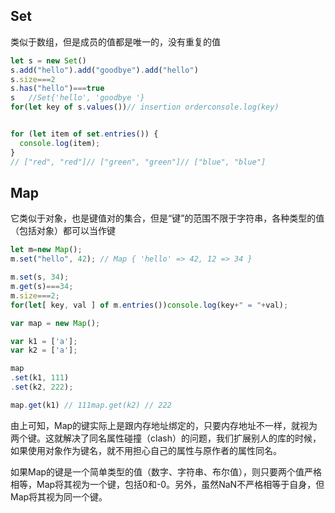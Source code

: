 ## Set ##

类似于数组，但是成员的值都是唯一的，没有重复的值

```js
let s = new Set()
s.add("hello").add("goodbye").add("hello")
s.size===2
s.has("hello")===true
s   //Set{'hello', 'goodbye '}
for(let key of s.values())// insertion orderconsole.log(key)


for (let item of set.entries()) {
  console.log(item);
}
// ["red", "red"]// ["green", "green"]// ["blue", "blue"]

```

## Map ##

它类似于对象，也是键值对的集合，但是“键”的范围不限于字符串，各种类型的值（包括对象）都可以当作键

```js
let m=new Map();
m.set("hello", 42); // Map { 'hello' => 42, 12 => 34 }

m.set(s, 34);
m.get(s)===34;
m.size===2;
for(let[ key, val ] of m.entries())console.log(key+" = "+val);


```

```js
var map = new Map();

var k1 = ['a'];
var k2 = ['a'];

map
.set(k1, 111)
.set(k2, 222);

map.get(k1) // 111map.get(k2) // 222
```

由上可知，Map的键实际上是跟内存地址绑定的，只要内存地址不一样，就视为两个键。这就解决了同名属性碰撞（clash）的问题，我们扩展别人的库的时候，如果使用对象作为键名，就不用担心自己的属性与原作者的属性同名。

如果Map的键是一个简单类型的值（数字、字符串、布尔值），则只要两个值严格相等，Map将其视为一个键，包括0和-0。另外，虽然NaN不严格相等于自身，但Map将其视为同一个键。
